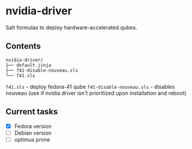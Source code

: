 # nvidia-driver
Salt formulas to deploy hardware-accelerated qubes.

## Contents

```
nvidia-driver/                                                                  
├── default.jinja                                                                    
├── f41-disable-nouveau.sls                                                          
└── f41.sls
```

`f41.sls` - deploy fedora-41 qube
`f41-disable-nouveau.sls` - disables nouveau (use if nvidia driver isn't prioritized upon installation and reboot)

## Current tasks

- [x] Fedora version
- [ ] Debian version
- [ ] optimus prime

